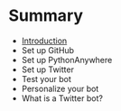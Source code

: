 # Summary

* [Introduction](README.md)
* Set up GitHub
* Set up PythonAnywhere
* Set up Twitter
* Test your bot
* Personalize your bot
* What is a Twitter bot?

